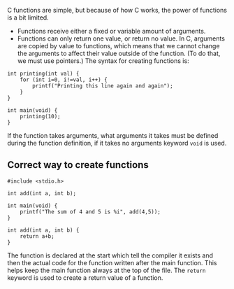 C functions are simple, but because of how C works, the power of functions is a bit limited.

- Functions receive either a fixed or variable amount of arguments.
- Functions can only return one value, or return no value.
In C, arguments are copied by value to functions, which means that we cannot change the arguments to affect their value outside of the function. (To do that, we must use pointers.)
The syntax for creating functions is: 
```
int printing(int val) {
	for (int i=0, i!=val, i++) {
		printf("Printing this line again and again");
	}
}

int main(void) {
	printing(10);
}
```
If the function takes arguments, what arguments it takes must be defined during the function definition, if it takes no arguments keyword `void` is used.
## Correct way to create functions
```
#include <stdio.h>

int add(int a, int b);

int main(void) {
	printf("The sum of 4 and 5 is %i", add(4,5));
}

int add(int a, int b) {
	return a+b;
}
```
The function is declared at the start which tell the compiler it exists and then the actual code for the function written after the main function. This helps keep the main function always at the top of the file.
The `return` keyword is used to create a return value of a function.
